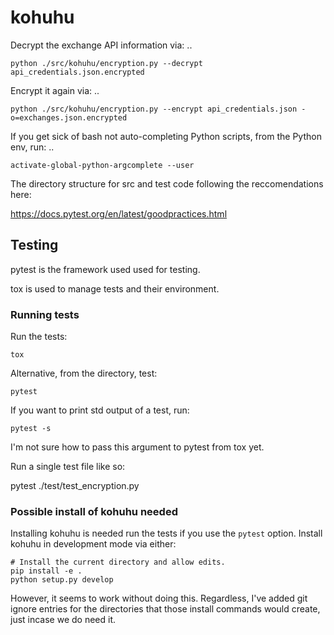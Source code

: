 # kohuhu

Decrypt the exchange API information via:
.. 

    python ./src/kohuhu/encryption.py --decrypt api_credentials.json.encrypted

Encrypt it again via:
..

    python ./src/kohuhu/encryption.py --encrypt api_credentials.json -o=exchanges.json.encrypted
    
If you get sick of bash not auto-completing Python scripts, 
from the Python env, run:
..

    activate-global-python-argcomplete --user
   
   
The directory structure for src and test code following the 
reccomendations here:

https://docs.pytest.org/en/latest/goodpractices.html

## Testing
pytest is the framework used used for testing.

tox is used to manage tests and their environment.

### Running tests
Run the tests:

    tox

Alternative, from the directory, test:

    pytest

If you want to print std output of a test, run:

    pytest -s

I'm not sure how to pass this argument to pytest from tox yet.

Run a single test file like so:

pytest ./test/test_encryption.py

### Possible install of kohuhu needed
Installing kohuhu is needed run the tests if you use the `pytest` option. Install kohuhu in development 
mode via either:


    # Install the current directory and allow edits.
    pip install -e .
    python setup.py develop

However, it seems to work without doing this. Regardless, I've added git ignore entries
for the directories that those install commands would create, just incase we do need it.
